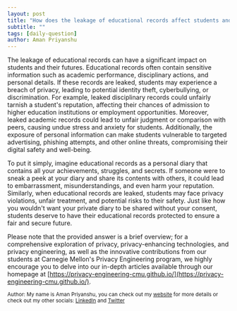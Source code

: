 ```yaml
---
layout: post
title: "How does the leakage of educational records affect students and their futures?"
subtitle: ""
tags: [daily-question]
author: Aman Priyanshu
---
```


The leakage of educational records can have a significant impact on students and their futures. Educational records often contain sensitive information such as academic performance, disciplinary actions, and personal details. If these records are leaked, students may experience a breach of privacy, leading to potential identity theft, cyberbullying, or discrimination. For example, leaked disciplinary records could unfairly tarnish a student's reputation, affecting their chances of admission to higher education institutions or employment opportunities. Moreover, leaked academic records could lead to unfair judgment or comparison with peers, causing undue stress and anxiety for students. Additionally, the exposure of personal information can make students vulnerable to targeted advertising, phishing attempts, and other online threats, compromising their digital safety and well-being.

To put it simply, imagine educational records as a personal diary that contains all your achievements, struggles, and secrets. If someone were to sneak a peek at your diary and share its contents with others, it could lead to embarrassment, misunderstandings, and even harm your reputation. Similarly, when educational records are leaked, students may face privacy violations, unfair treatment, and potential risks to their safety. Just like how you wouldn't want your private diary to be shared without your consent, students deserve to have their educational records protected to ensure a fair and secure future.

Please note that the provided answer is a brief overview; for a comprehensive exploration of privacy, privacy-enhancing technologies, and privacy engineering, as well as the innovative contributions from our students at Carnegie Mellon's Privacy Engineering program, we highly encourage you to delve into our in-depth articles available through our homepage at [https://privacy-engineering-cmu.github.io/](https://privacy-engineering-cmu.github.io/).

<small>Author: My name is Aman Priyanshu, you can check out my [website](https://amanpriyanshu.github.io/) for more details or check out my other socials: [LinkedIn](https://www.linkedin.com/in/aman-priyanshu/) and [Twitter](https://twitter.com/AmanPriyanshu6)</small>
